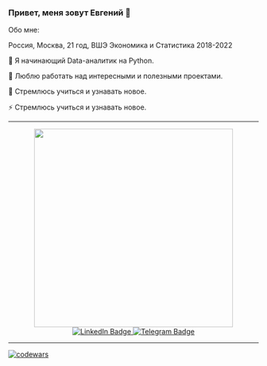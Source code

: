 ### Привет, меня зовут Евгений 👋

Обо мне:

Россия, Москва, 21 год, ВШЭ Экономика и Статистика 2018-2022

🤔 Я начинающий Data-аналитик на Python.

🔭 Люблю работать над интересными и полезными проектами.

💬 Стремлюсь учиться и узнавать новое.

⚡ Стремлюсь учиться и узнавать новое.

--- 

<div id="header" align="center">
  <img src="https://media.giphy.com/media/v1.Y2lkPTc5MGI3NjExZTI2MTQ1ZjNmNGM1MDhiMzIyNzlhN2Y1NWM2ZDYzMjE1YWIzZDg4NSZlcD12MV9pbnRlcm5hbF9naWZzX2dpZklkJmN0PWc/qgQUggAC3Pfv687qPC/giphy.gif" width="400"/>
</div>

<div id="badges" align="center">
  <a href="https://www.linkedin.com/in/evgeny-shebanov-213050272/">
    <img src="https://img.shields.io/badge/LinkedIn-blue?style=for-the-badge&logo=linkedin&logoColor=white" alt="LinkedIn Badge"/>
  </a>
   <a href="https://t.me/Evgeny_Shebanov">
    <img src="https://img.shields.io/badge/Telegram-informational?style=for-the-badge&logo=telegram&logoColor=white" alt="Telegram Badge"/>
  </a>
</div>

---
[![codewars](https://www.codewars.com/users/Shebbb/badges/large)](https://www.codewars.com/users/Shebbb) 
<!--
**shebbb/shebbb** is a ✨ _special_ ✨ repository because its `README.md` (this file) appears on your GitHub profile.

Here are some ideas to get you started:

- 🔭 I’m currently working on ...
- 🌱 I’m currently learning ...
- 👯 I’m looking to collaborate on ...
- 🤔 I’m looking for help with ...
- 💬 Ask me about ...
- 📫 How to reach me: ...
- 😄 Pronouns: ...
- ⚡ Fun fact: ...
-->
